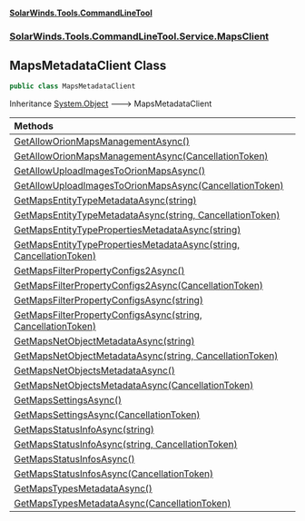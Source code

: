 #### [SolarWinds.Tools.CommandLineTool](index.md 'index')
### [SolarWinds.Tools.CommandLineTool.Service.MapsClient](index.md#SolarWinds.Tools.CommandLineTool.Service.MapsClient 'SolarWinds.Tools.CommandLineTool.Service.MapsClient')

## MapsMetadataClient Class

```csharp
public class MapsMetadataClient
```

Inheritance [System.Object](https://docs.microsoft.com/en-us/dotnet/api/System.Object 'System.Object') &#129106; MapsMetadataClient

| Methods | |
| :--- | :--- |
| [GetAllowOrionMapsManagementAsync()](MapsMetadataClient.GetAllowOrionMapsManagementAsync().md 'SolarWinds.Tools.CommandLineTool.Service.MapsClient.MapsMetadataClient.GetAllowOrionMapsManagementAsync()') | |
| [GetAllowOrionMapsManagementAsync(CancellationToken)](MapsMetadataClient.GetAllowOrionMapsManagementAsync(CancellationToken).md 'SolarWinds.Tools.CommandLineTool.Service.MapsClient.MapsMetadataClient.GetAllowOrionMapsManagementAsync(System.Threading.CancellationToken)') | |
| [GetAllowUploadImagesToOrionMapsAsync()](MapsMetadataClient.GetAllowUploadImagesToOrionMapsAsync().md 'SolarWinds.Tools.CommandLineTool.Service.MapsClient.MapsMetadataClient.GetAllowUploadImagesToOrionMapsAsync()') | |
| [GetAllowUploadImagesToOrionMapsAsync(CancellationToken)](MapsMetadataClient.GetAllowUploadImagesToOrionMapsAsync(CancellationToken).md 'SolarWinds.Tools.CommandLineTool.Service.MapsClient.MapsMetadataClient.GetAllowUploadImagesToOrionMapsAsync(System.Threading.CancellationToken)') | |
| [GetMapsEntityTypeMetadataAsync(string)](MapsMetadataClient.GetMapsEntityTypeMetadataAsync(string).md 'SolarWinds.Tools.CommandLineTool.Service.MapsClient.MapsMetadataClient.GetMapsEntityTypeMetadataAsync(string)') | |
| [GetMapsEntityTypeMetadataAsync(string, CancellationToken)](MapsMetadataClient.GetMapsEntityTypeMetadataAsync(string,CancellationToken).md 'SolarWinds.Tools.CommandLineTool.Service.MapsClient.MapsMetadataClient.GetMapsEntityTypeMetadataAsync(string, System.Threading.CancellationToken)') | |
| [GetMapsEntityTypePropertiesMetadataAsync(string)](MapsMetadataClient.GetMapsEntityTypePropertiesMetadataAsync(string).md 'SolarWinds.Tools.CommandLineTool.Service.MapsClient.MapsMetadataClient.GetMapsEntityTypePropertiesMetadataAsync(string)') | |
| [GetMapsEntityTypePropertiesMetadataAsync(string, CancellationToken)](MapsMetadataClient.GetMapsEntityTypePropertiesMetadataAsync(string,CancellationToken).md 'SolarWinds.Tools.CommandLineTool.Service.MapsClient.MapsMetadataClient.GetMapsEntityTypePropertiesMetadataAsync(string, System.Threading.CancellationToken)') | |
| [GetMapsFilterPropertyConfigs2Async()](MapsMetadataClient.GetMapsFilterPropertyConfigs2Async().md 'SolarWinds.Tools.CommandLineTool.Service.MapsClient.MapsMetadataClient.GetMapsFilterPropertyConfigs2Async()') | |
| [GetMapsFilterPropertyConfigs2Async(CancellationToken)](MapsMetadataClient.GetMapsFilterPropertyConfigs2Async(CancellationToken).md 'SolarWinds.Tools.CommandLineTool.Service.MapsClient.MapsMetadataClient.GetMapsFilterPropertyConfigs2Async(System.Threading.CancellationToken)') | |
| [GetMapsFilterPropertyConfigsAsync(string)](MapsMetadataClient.GetMapsFilterPropertyConfigsAsync(string).md 'SolarWinds.Tools.CommandLineTool.Service.MapsClient.MapsMetadataClient.GetMapsFilterPropertyConfigsAsync(string)') | |
| [GetMapsFilterPropertyConfigsAsync(string, CancellationToken)](MapsMetadataClient.GetMapsFilterPropertyConfigsAsync(string,CancellationToken).md 'SolarWinds.Tools.CommandLineTool.Service.MapsClient.MapsMetadataClient.GetMapsFilterPropertyConfigsAsync(string, System.Threading.CancellationToken)') | |
| [GetMapsNetObjectMetadataAsync(string)](MapsMetadataClient.GetMapsNetObjectMetadataAsync(string).md 'SolarWinds.Tools.CommandLineTool.Service.MapsClient.MapsMetadataClient.GetMapsNetObjectMetadataAsync(string)') | |
| [GetMapsNetObjectMetadataAsync(string, CancellationToken)](MapsMetadataClient.GetMapsNetObjectMetadataAsync(string,CancellationToken).md 'SolarWinds.Tools.CommandLineTool.Service.MapsClient.MapsMetadataClient.GetMapsNetObjectMetadataAsync(string, System.Threading.CancellationToken)') | |
| [GetMapsNetObjectsMetadataAsync()](MapsMetadataClient.GetMapsNetObjectsMetadataAsync().md 'SolarWinds.Tools.CommandLineTool.Service.MapsClient.MapsMetadataClient.GetMapsNetObjectsMetadataAsync()') | |
| [GetMapsNetObjectsMetadataAsync(CancellationToken)](MapsMetadataClient.GetMapsNetObjectsMetadataAsync(CancellationToken).md 'SolarWinds.Tools.CommandLineTool.Service.MapsClient.MapsMetadataClient.GetMapsNetObjectsMetadataAsync(System.Threading.CancellationToken)') | |
| [GetMapsSettingsAsync()](MapsMetadataClient.GetMapsSettingsAsync().md 'SolarWinds.Tools.CommandLineTool.Service.MapsClient.MapsMetadataClient.GetMapsSettingsAsync()') | |
| [GetMapsSettingsAsync(CancellationToken)](MapsMetadataClient.GetMapsSettingsAsync(CancellationToken).md 'SolarWinds.Tools.CommandLineTool.Service.MapsClient.MapsMetadataClient.GetMapsSettingsAsync(System.Threading.CancellationToken)') | |
| [GetMapsStatusInfoAsync(string)](MapsMetadataClient.GetMapsStatusInfoAsync(string).md 'SolarWinds.Tools.CommandLineTool.Service.MapsClient.MapsMetadataClient.GetMapsStatusInfoAsync(string)') | |
| [GetMapsStatusInfoAsync(string, CancellationToken)](MapsMetadataClient.GetMapsStatusInfoAsync(string,CancellationToken).md 'SolarWinds.Tools.CommandLineTool.Service.MapsClient.MapsMetadataClient.GetMapsStatusInfoAsync(string, System.Threading.CancellationToken)') | |
| [GetMapsStatusInfosAsync()](MapsMetadataClient.GetMapsStatusInfosAsync().md 'SolarWinds.Tools.CommandLineTool.Service.MapsClient.MapsMetadataClient.GetMapsStatusInfosAsync()') | |
| [GetMapsStatusInfosAsync(CancellationToken)](MapsMetadataClient.GetMapsStatusInfosAsync(CancellationToken).md 'SolarWinds.Tools.CommandLineTool.Service.MapsClient.MapsMetadataClient.GetMapsStatusInfosAsync(System.Threading.CancellationToken)') | |
| [GetMapsTypesMetadataAsync()](MapsMetadataClient.GetMapsTypesMetadataAsync().md 'SolarWinds.Tools.CommandLineTool.Service.MapsClient.MapsMetadataClient.GetMapsTypesMetadataAsync()') | |
| [GetMapsTypesMetadataAsync(CancellationToken)](MapsMetadataClient.GetMapsTypesMetadataAsync(CancellationToken).md 'SolarWinds.Tools.CommandLineTool.Service.MapsClient.MapsMetadataClient.GetMapsTypesMetadataAsync(System.Threading.CancellationToken)') | |
